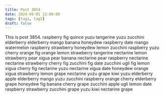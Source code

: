 ```yaml
---
title: Post 3854
date: 2024-09-01 12:00:00
tags: [tag1, tag2]
draft: false
---
```

This is post 3854.
raspberry
fig
quince
yuzu
tangerine
yuzu
zucchini
elderberry
elderberry
mango
banana
honeydew
raspberry
date
mango
watermelon
raspberry
strawberry
honeydew
lemon
zucchini
raspberry
yuzu
cherry
orange
fig
orange
lemon
strawberry
tangerine
nectarine
lemon
strawberry
pear
xigua
pear
banana
nectarine
pear
raspberry
nectarine
nectarine
strawberry
cherry
fig
zucchini
fig
date
zucchini
ugli
fig
lemon
xigua
cherry
fig
nectarine
yuzu
nectarine
xigua
date
honeydew
orange
xigua
strawberry
lemon
grape
nectarine
yuzu
grape
kiwi
yuzu
elderberry
apple
elderberry
mango
yuzu
zucchini
raspberry
orange
cherry
elderberry
grape
honeydew
fig
banana
cherry
grape
zucchini
apple
ugli
lemon
date
raspberry
strawberry
zucchini
grape
yuzu
kiwi
nectarine
grape
